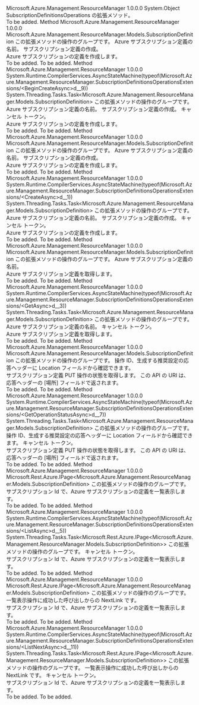 <Type Name="SubscriptionDefinitionsOperationsExtensions" FullName="Microsoft.Azure.Management.ResourceManager.SubscriptionDefinitionsOperationsExtensions">
  <TypeSignature Language="C#" Value="public static class SubscriptionDefinitionsOperationsExtensions" />
  <TypeSignature Language="ILAsm" Value=".class public auto ansi abstract sealed beforefieldinit SubscriptionDefinitionsOperationsExtensions extends System.Object" />
  <TypeSignature Language="DocId" Value="T:Microsoft.Azure.Management.ResourceManager.SubscriptionDefinitionsOperationsExtensions" />
  <TypeSignature Language="VB.NET" Value="Public Module SubscriptionDefinitionsOperationsExtensions" />
  <TypeSignature Language="F#" Value="type SubscriptionDefinitionsOperationsExtensions = class" />
  <AssemblyInfo>
    <AssemblyName>Microsoft.Azure.Management.ResourceManager</AssemblyName>
    <AssemblyVersion>1.0.0.0</AssemblyVersion>
  </AssemblyInfo>
  <Base>
    <BaseTypeName>System.Object</BaseTypeName>
  </Base>
  <Interfaces />
  <Docs>
    <summary>
            SubscriptionDefinitionsOperations の拡張メソッド。
            </summary>
    <remarks>To be added.</remarks>
  </Docs>
  <Members>
    <Member MemberName="BeginCreate">
      <MemberSignature Language="C#" Value="public static Microsoft.Azure.Management.ResourceManager.Models.SubscriptionDefinition BeginCreate (this Microsoft.Azure.Management.ResourceManager.ISubscriptionDefinitionsOperations operations, string subscriptionDefinitionName, Microsoft.Azure.Management.ResourceManager.Models.SubscriptionDefinition body);" />
      <MemberSignature Language="ILAsm" Value=".method public static hidebysig class Microsoft.Azure.Management.ResourceManager.Models.SubscriptionDefinition BeginCreate(class Microsoft.Azure.Management.ResourceManager.ISubscriptionDefinitionsOperations operations, string subscriptionDefinitionName, class Microsoft.Azure.Management.ResourceManager.Models.SubscriptionDefinition body) cil managed" />
      <MemberSignature Language="DocId" Value="M:Microsoft.Azure.Management.ResourceManager.SubscriptionDefinitionsOperationsExtensions.BeginCreate(Microsoft.Azure.Management.ResourceManager.ISubscriptionDefinitionsOperations,System.String,Microsoft.Azure.Management.ResourceManager.Models.SubscriptionDefinition)" />
      <MemberSignature Language="VB.NET" Value="&lt;Extension()&gt;&#xA;Public Function BeginCreate (operations As ISubscriptionDefinitionsOperations, subscriptionDefinitionName As String, body As SubscriptionDefinition) As SubscriptionDefinition" />
      <MemberSignature Language="F#" Value="static member BeginCreate : Microsoft.Azure.Management.ResourceManager.ISubscriptionDefinitionsOperations * string * Microsoft.Azure.Management.ResourceManager.Models.SubscriptionDefinition -&gt; Microsoft.Azure.Management.ResourceManager.Models.SubscriptionDefinition" Usage="Microsoft.Azure.Management.ResourceManager.SubscriptionDefinitionsOperationsExtensions.BeginCreate (operations, subscriptionDefinitionName, body)" />
      <MemberType>Method</MemberType>
      <AssemblyInfo>
        <AssemblyName>Microsoft.Azure.Management.ResourceManager</AssemblyName>
        <AssemblyVersion>1.0.0.0</AssemblyVersion>
      </AssemblyInfo>
      <ReturnValue>
        <ReturnType>Microsoft.Azure.Management.ResourceManager.Models.SubscriptionDefinition</ReturnType>
      </ReturnValue>
      <Parameters>
        <Parameter Name="operations" Type="Microsoft.Azure.Management.ResourceManager.ISubscriptionDefinitionsOperations" RefType="this" />
        <Parameter Name="subscriptionDefinitionName" Type="System.String" />
        <Parameter Name="body" Type="Microsoft.Azure.Management.ResourceManager.Models.SubscriptionDefinition" />
      </Parameters>
      <Docs>
        <param name="operations">
            この拡張メソッドの操作のグループです。
            </param>
        <param name="subscriptionDefinitionName">
            Azure サブスクリプション定義の名前。
            </param>
        <param name="body">
            サブスクリプション定義の作成。
            </param>
        <summary>
            Azure サブスクリプションの定義を作成します。
            </summary>
        <returns>To be added.</returns>
        <remarks>To be added.</remarks>
      </Docs>
    </Member>
    <Member MemberName="BeginCreateAsync">
      <MemberSignature Language="C#" Value="public static System.Threading.Tasks.Task&lt;Microsoft.Azure.Management.ResourceManager.Models.SubscriptionDefinition&gt; BeginCreateAsync (this Microsoft.Azure.Management.ResourceManager.ISubscriptionDefinitionsOperations operations, string subscriptionDefinitionName, Microsoft.Azure.Management.ResourceManager.Models.SubscriptionDefinition body, System.Threading.CancellationToken cancellationToken = null);" />
      <MemberSignature Language="ILAsm" Value=".method public static hidebysig class System.Threading.Tasks.Task`1&lt;class Microsoft.Azure.Management.ResourceManager.Models.SubscriptionDefinition&gt; BeginCreateAsync(class Microsoft.Azure.Management.ResourceManager.ISubscriptionDefinitionsOperations operations, string subscriptionDefinitionName, class Microsoft.Azure.Management.ResourceManager.Models.SubscriptionDefinition body, valuetype System.Threading.CancellationToken cancellationToken) cil managed" />
      <MemberSignature Language="DocId" Value="M:Microsoft.Azure.Management.ResourceManager.SubscriptionDefinitionsOperationsExtensions.BeginCreateAsync(Microsoft.Azure.Management.ResourceManager.ISubscriptionDefinitionsOperations,System.String,Microsoft.Azure.Management.ResourceManager.Models.SubscriptionDefinition,System.Threading.CancellationToken)" />
      <MemberSignature Language="F#" Value="static member BeginCreateAsync : Microsoft.Azure.Management.ResourceManager.ISubscriptionDefinitionsOperations * string * Microsoft.Azure.Management.ResourceManager.Models.SubscriptionDefinition * System.Threading.CancellationToken -&gt; System.Threading.Tasks.Task&lt;Microsoft.Azure.Management.ResourceManager.Models.SubscriptionDefinition&gt;" Usage="Microsoft.Azure.Management.ResourceManager.SubscriptionDefinitionsOperationsExtensions.BeginCreateAsync (operations, subscriptionDefinitionName, body, cancellationToken)" />
      <MemberType>Method</MemberType>
      <AssemblyInfo>
        <AssemblyName>Microsoft.Azure.Management.ResourceManager</AssemblyName>
        <AssemblyVersion>1.0.0.0</AssemblyVersion>
      </AssemblyInfo>
      <Attributes>
        <Attribute>
          <AttributeName>System.Runtime.CompilerServices.AsyncStateMachine(typeof(Microsoft.Azure.Management.ResourceManager.SubscriptionDefinitionsOperationsExtensions/&lt;BeginCreateAsync&gt;d__9))</AttributeName>
        </Attribute>
      </Attributes>
      <ReturnValue>
        <ReturnType>System.Threading.Tasks.Task&lt;Microsoft.Azure.Management.ResourceManager.Models.SubscriptionDefinition&gt;</ReturnType>
      </ReturnValue>
      <Parameters>
        <Parameter Name="operations" Type="Microsoft.Azure.Management.ResourceManager.ISubscriptionDefinitionsOperations" RefType="this" />
        <Parameter Name="subscriptionDefinitionName" Type="System.String" />
        <Parameter Name="body" Type="Microsoft.Azure.Management.ResourceManager.Models.SubscriptionDefinition" />
        <Parameter Name="cancellationToken" Type="System.Threading.CancellationToken" />
      </Parameters>
      <Docs>
        <param name="operations">
            この拡張メソッドの操作のグループです。
            </param>
        <param name="subscriptionDefinitionName">
            Azure サブスクリプション定義の名前。
            </param>
        <param name="body">
            サブスクリプション定義の作成。
            </param>
        <param name="cancellationToken">
            キャンセル トークン。
            </param>
        <summary>
            Azure サブスクリプションの定義を作成します。
            </summary>
        <returns>To be added.</returns>
        <remarks>To be added.</remarks>
      </Docs>
    </Member>
    <Member MemberName="Create">
      <MemberSignature Language="C#" Value="public static Microsoft.Azure.Management.ResourceManager.Models.SubscriptionDefinition Create (this Microsoft.Azure.Management.ResourceManager.ISubscriptionDefinitionsOperations operations, string subscriptionDefinitionName, Microsoft.Azure.Management.ResourceManager.Models.SubscriptionDefinition body);" />
      <MemberSignature Language="ILAsm" Value=".method public static hidebysig class Microsoft.Azure.Management.ResourceManager.Models.SubscriptionDefinition Create(class Microsoft.Azure.Management.ResourceManager.ISubscriptionDefinitionsOperations operations, string subscriptionDefinitionName, class Microsoft.Azure.Management.ResourceManager.Models.SubscriptionDefinition body) cil managed" />
      <MemberSignature Language="DocId" Value="M:Microsoft.Azure.Management.ResourceManager.SubscriptionDefinitionsOperationsExtensions.Create(Microsoft.Azure.Management.ResourceManager.ISubscriptionDefinitionsOperations,System.String,Microsoft.Azure.Management.ResourceManager.Models.SubscriptionDefinition)" />
      <MemberSignature Language="VB.NET" Value="&lt;Extension()&gt;&#xA;Public Function Create (operations As ISubscriptionDefinitionsOperations, subscriptionDefinitionName As String, body As SubscriptionDefinition) As SubscriptionDefinition" />
      <MemberSignature Language="F#" Value="static member Create : Microsoft.Azure.Management.ResourceManager.ISubscriptionDefinitionsOperations * string * Microsoft.Azure.Management.ResourceManager.Models.SubscriptionDefinition -&gt; Microsoft.Azure.Management.ResourceManager.Models.SubscriptionDefinition" Usage="Microsoft.Azure.Management.ResourceManager.SubscriptionDefinitionsOperationsExtensions.Create (operations, subscriptionDefinitionName, body)" />
      <MemberType>Method</MemberType>
      <AssemblyInfo>
        <AssemblyName>Microsoft.Azure.Management.ResourceManager</AssemblyName>
        <AssemblyVersion>1.0.0.0</AssemblyVersion>
      </AssemblyInfo>
      <ReturnValue>
        <ReturnType>Microsoft.Azure.Management.ResourceManager.Models.SubscriptionDefinition</ReturnType>
      </ReturnValue>
      <Parameters>
        <Parameter Name="operations" Type="Microsoft.Azure.Management.ResourceManager.ISubscriptionDefinitionsOperations" RefType="this" />
        <Parameter Name="subscriptionDefinitionName" Type="System.String" />
        <Parameter Name="body" Type="Microsoft.Azure.Management.ResourceManager.Models.SubscriptionDefinition" />
      </Parameters>
      <Docs>
        <param name="operations">
            この拡張メソッドの操作のグループです。
            </param>
        <param name="subscriptionDefinitionName">
            Azure サブスクリプション定義の名前。
            </param>
        <param name="body">
            サブスクリプション定義の作成。
            </param>
        <summary>
            Azure サブスクリプションの定義を作成します。
            </summary>
        <returns>To be added.</returns>
        <remarks>To be added.</remarks>
      </Docs>
    </Member>
    <Member MemberName="CreateAsync">
      <MemberSignature Language="C#" Value="public static System.Threading.Tasks.Task&lt;Microsoft.Azure.Management.ResourceManager.Models.SubscriptionDefinition&gt; CreateAsync (this Microsoft.Azure.Management.ResourceManager.ISubscriptionDefinitionsOperations operations, string subscriptionDefinitionName, Microsoft.Azure.Management.ResourceManager.Models.SubscriptionDefinition body, System.Threading.CancellationToken cancellationToken = null);" />
      <MemberSignature Language="ILAsm" Value=".method public static hidebysig class System.Threading.Tasks.Task`1&lt;class Microsoft.Azure.Management.ResourceManager.Models.SubscriptionDefinition&gt; CreateAsync(class Microsoft.Azure.Management.ResourceManager.ISubscriptionDefinitionsOperations operations, string subscriptionDefinitionName, class Microsoft.Azure.Management.ResourceManager.Models.SubscriptionDefinition body, valuetype System.Threading.CancellationToken cancellationToken) cil managed" />
      <MemberSignature Language="DocId" Value="M:Microsoft.Azure.Management.ResourceManager.SubscriptionDefinitionsOperationsExtensions.CreateAsync(Microsoft.Azure.Management.ResourceManager.ISubscriptionDefinitionsOperations,System.String,Microsoft.Azure.Management.ResourceManager.Models.SubscriptionDefinition,System.Threading.CancellationToken)" />
      <MemberSignature Language="F#" Value="static member CreateAsync : Microsoft.Azure.Management.ResourceManager.ISubscriptionDefinitionsOperations * string * Microsoft.Azure.Management.ResourceManager.Models.SubscriptionDefinition * System.Threading.CancellationToken -&gt; System.Threading.Tasks.Task&lt;Microsoft.Azure.Management.ResourceManager.Models.SubscriptionDefinition&gt;" Usage="Microsoft.Azure.Management.ResourceManager.SubscriptionDefinitionsOperationsExtensions.CreateAsync (operations, subscriptionDefinitionName, body, cancellationToken)" />
      <MemberType>Method</MemberType>
      <AssemblyInfo>
        <AssemblyName>Microsoft.Azure.Management.ResourceManager</AssemblyName>
        <AssemblyVersion>1.0.0.0</AssemblyVersion>
      </AssemblyInfo>
      <Attributes>
        <Attribute>
          <AttributeName>System.Runtime.CompilerServices.AsyncStateMachine(typeof(Microsoft.Azure.Management.ResourceManager.SubscriptionDefinitionsOperationsExtensions/&lt;CreateAsync&gt;d__1))</AttributeName>
        </Attribute>
      </Attributes>
      <ReturnValue>
        <ReturnType>System.Threading.Tasks.Task&lt;Microsoft.Azure.Management.ResourceManager.Models.SubscriptionDefinition&gt;</ReturnType>
      </ReturnValue>
      <Parameters>
        <Parameter Name="operations" Type="Microsoft.Azure.Management.ResourceManager.ISubscriptionDefinitionsOperations" RefType="this" />
        <Parameter Name="subscriptionDefinitionName" Type="System.String" />
        <Parameter Name="body" Type="Microsoft.Azure.Management.ResourceManager.Models.SubscriptionDefinition" />
        <Parameter Name="cancellationToken" Type="System.Threading.CancellationToken" />
      </Parameters>
      <Docs>
        <param name="operations">
            この拡張メソッドの操作のグループです。
            </param>
        <param name="subscriptionDefinitionName">
            Azure サブスクリプション定義の名前。
            </param>
        <param name="body">
            サブスクリプション定義の作成。
            </param>
        <param name="cancellationToken">
            キャンセル トークン。
            </param>
        <summary>
            Azure サブスクリプションの定義を作成します。
            </summary>
        <returns>To be added.</returns>
        <remarks>To be added.</remarks>
      </Docs>
    </Member>
    <Member MemberName="Get">
      <MemberSignature Language="C#" Value="public static Microsoft.Azure.Management.ResourceManager.Models.SubscriptionDefinition Get (this Microsoft.Azure.Management.ResourceManager.ISubscriptionDefinitionsOperations operations, string subscriptionDefinitionName);" />
      <MemberSignature Language="ILAsm" Value=".method public static hidebysig class Microsoft.Azure.Management.ResourceManager.Models.SubscriptionDefinition Get(class Microsoft.Azure.Management.ResourceManager.ISubscriptionDefinitionsOperations operations, string subscriptionDefinitionName) cil managed" />
      <MemberSignature Language="DocId" Value="M:Microsoft.Azure.Management.ResourceManager.SubscriptionDefinitionsOperationsExtensions.Get(Microsoft.Azure.Management.ResourceManager.ISubscriptionDefinitionsOperations,System.String)" />
      <MemberSignature Language="VB.NET" Value="&lt;Extension()&gt;&#xA;Public Function Get (operations As ISubscriptionDefinitionsOperations, subscriptionDefinitionName As String) As SubscriptionDefinition" />
      <MemberSignature Language="F#" Value="static member Get : Microsoft.Azure.Management.ResourceManager.ISubscriptionDefinitionsOperations * string -&gt; Microsoft.Azure.Management.ResourceManager.Models.SubscriptionDefinition" Usage="Microsoft.Azure.Management.ResourceManager.SubscriptionDefinitionsOperationsExtensions.Get (operations, subscriptionDefinitionName)" />
      <MemberType>Method</MemberType>
      <AssemblyInfo>
        <AssemblyName>Microsoft.Azure.Management.ResourceManager</AssemblyName>
        <AssemblyVersion>1.0.0.0</AssemblyVersion>
      </AssemblyInfo>
      <ReturnValue>
        <ReturnType>Microsoft.Azure.Management.ResourceManager.Models.SubscriptionDefinition</ReturnType>
      </ReturnValue>
      <Parameters>
        <Parameter Name="operations" Type="Microsoft.Azure.Management.ResourceManager.ISubscriptionDefinitionsOperations" RefType="this" />
        <Parameter Name="subscriptionDefinitionName" Type="System.String" />
      </Parameters>
      <Docs>
        <param name="operations">
            この拡張メソッドの操作のグループです。
            </param>
        <param name="subscriptionDefinitionName">
            Azure サブスクリプション定義の名前。
            </param>
        <summary>
            Azure サブスクリプション定義を取得します。
            </summary>
        <returns>To be added.</returns>
        <remarks>To be added.</remarks>
      </Docs>
    </Member>
    <Member MemberName="GetAsync">
      <MemberSignature Language="C#" Value="public static System.Threading.Tasks.Task&lt;Microsoft.Azure.Management.ResourceManager.Models.SubscriptionDefinition&gt; GetAsync (this Microsoft.Azure.Management.ResourceManager.ISubscriptionDefinitionsOperations operations, string subscriptionDefinitionName, System.Threading.CancellationToken cancellationToken = null);" />
      <MemberSignature Language="ILAsm" Value=".method public static hidebysig class System.Threading.Tasks.Task`1&lt;class Microsoft.Azure.Management.ResourceManager.Models.SubscriptionDefinition&gt; GetAsync(class Microsoft.Azure.Management.ResourceManager.ISubscriptionDefinitionsOperations operations, string subscriptionDefinitionName, valuetype System.Threading.CancellationToken cancellationToken) cil managed" />
      <MemberSignature Language="DocId" Value="M:Microsoft.Azure.Management.ResourceManager.SubscriptionDefinitionsOperationsExtensions.GetAsync(Microsoft.Azure.Management.ResourceManager.ISubscriptionDefinitionsOperations,System.String,System.Threading.CancellationToken)" />
      <MemberSignature Language="F#" Value="static member GetAsync : Microsoft.Azure.Management.ResourceManager.ISubscriptionDefinitionsOperations * string * System.Threading.CancellationToken -&gt; System.Threading.Tasks.Task&lt;Microsoft.Azure.Management.ResourceManager.Models.SubscriptionDefinition&gt;" Usage="Microsoft.Azure.Management.ResourceManager.SubscriptionDefinitionsOperationsExtensions.GetAsync (operations, subscriptionDefinitionName, cancellationToken)" />
      <MemberType>Method</MemberType>
      <AssemblyInfo>
        <AssemblyName>Microsoft.Azure.Management.ResourceManager</AssemblyName>
        <AssemblyVersion>1.0.0.0</AssemblyVersion>
      </AssemblyInfo>
      <Attributes>
        <Attribute>
          <AttributeName>System.Runtime.CompilerServices.AsyncStateMachine(typeof(Microsoft.Azure.Management.ResourceManager.SubscriptionDefinitionsOperationsExtensions/&lt;GetAsync&gt;d__3))</AttributeName>
        </Attribute>
      </Attributes>
      <ReturnValue>
        <ReturnType>System.Threading.Tasks.Task&lt;Microsoft.Azure.Management.ResourceManager.Models.SubscriptionDefinition&gt;</ReturnType>
      </ReturnValue>
      <Parameters>
        <Parameter Name="operations" Type="Microsoft.Azure.Management.ResourceManager.ISubscriptionDefinitionsOperations" RefType="this" />
        <Parameter Name="subscriptionDefinitionName" Type="System.String" />
        <Parameter Name="cancellationToken" Type="System.Threading.CancellationToken" />
      </Parameters>
      <Docs>
        <param name="operations">
            この拡張メソッドの操作のグループです。
            </param>
        <param name="subscriptionDefinitionName">
            Azure サブスクリプション定義の名前。
            </param>
        <param name="cancellationToken">
            キャンセル トークン。
            </param>
        <summary>
            Azure サブスクリプション定義を取得します。
            </summary>
        <returns>To be added.</returns>
        <remarks>To be added.</remarks>
      </Docs>
    </Member>
    <Member MemberName="GetOperationStatus">
      <MemberSignature Language="C#" Value="public static Microsoft.Azure.Management.ResourceManager.Models.SubscriptionDefinition GetOperationStatus (this Microsoft.Azure.Management.ResourceManager.ISubscriptionDefinitionsOperations operations, Guid operationId);" />
      <MemberSignature Language="ILAsm" Value=".method public static hidebysig class Microsoft.Azure.Management.ResourceManager.Models.SubscriptionDefinition GetOperationStatus(class Microsoft.Azure.Management.ResourceManager.ISubscriptionDefinitionsOperations operations, valuetype System.Guid operationId) cil managed" />
      <MemberSignature Language="DocId" Value="M:Microsoft.Azure.Management.ResourceManager.SubscriptionDefinitionsOperationsExtensions.GetOperationStatus(Microsoft.Azure.Management.ResourceManager.ISubscriptionDefinitionsOperations,System.Guid)" />
      <MemberSignature Language="VB.NET" Value="&lt;Extension()&gt;&#xA;Public Function GetOperationStatus (operations As ISubscriptionDefinitionsOperations, operationId As Guid) As SubscriptionDefinition" />
      <MemberSignature Language="F#" Value="static member GetOperationStatus : Microsoft.Azure.Management.ResourceManager.ISubscriptionDefinitionsOperations * Guid -&gt; Microsoft.Azure.Management.ResourceManager.Models.SubscriptionDefinition" Usage="Microsoft.Azure.Management.ResourceManager.SubscriptionDefinitionsOperationsExtensions.GetOperationStatus (operations, operationId)" />
      <MemberType>Method</MemberType>
      <AssemblyInfo>
        <AssemblyName>Microsoft.Azure.Management.ResourceManager</AssemblyName>
        <AssemblyVersion>1.0.0.0</AssemblyVersion>
      </AssemblyInfo>
      <ReturnValue>
        <ReturnType>Microsoft.Azure.Management.ResourceManager.Models.SubscriptionDefinition</ReturnType>
      </ReturnValue>
      <Parameters>
        <Parameter Name="operations" Type="Microsoft.Azure.Management.ResourceManager.ISubscriptionDefinitionsOperations" RefType="this" />
        <Parameter Name="operationId" Type="System.Guid" />
      </Parameters>
      <Docs>
        <param name="operations">
            この拡張メソッドの操作のグループです。
            </param>
        <param name="operationId">
            操作 ID、生成する推奨設定の応答ヘッダーに Location フィールドから確認できます。
            </param>
        <summary>
            サブスクリプション定義 PUT 操作の状態を取得します。 この API の URI は、応答ヘッダーの [場所] フィールドで返されます。
            </summary>
        <returns>To be added.</returns>
        <remarks>To be added.</remarks>
      </Docs>
    </Member>
    <Member MemberName="GetOperationStatusAsync">
      <MemberSignature Language="C#" Value="public static System.Threading.Tasks.Task&lt;Microsoft.Azure.Management.ResourceManager.Models.SubscriptionDefinition&gt; GetOperationStatusAsync (this Microsoft.Azure.Management.ResourceManager.ISubscriptionDefinitionsOperations operations, Guid operationId, System.Threading.CancellationToken cancellationToken = null);" />
      <MemberSignature Language="ILAsm" Value=".method public static hidebysig class System.Threading.Tasks.Task`1&lt;class Microsoft.Azure.Management.ResourceManager.Models.SubscriptionDefinition&gt; GetOperationStatusAsync(class Microsoft.Azure.Management.ResourceManager.ISubscriptionDefinitionsOperations operations, valuetype System.Guid operationId, valuetype System.Threading.CancellationToken cancellationToken) cil managed" />
      <MemberSignature Language="DocId" Value="M:Microsoft.Azure.Management.ResourceManager.SubscriptionDefinitionsOperationsExtensions.GetOperationStatusAsync(Microsoft.Azure.Management.ResourceManager.ISubscriptionDefinitionsOperations,System.Guid,System.Threading.CancellationToken)" />
      <MemberSignature Language="F#" Value="static member GetOperationStatusAsync : Microsoft.Azure.Management.ResourceManager.ISubscriptionDefinitionsOperations * Guid * System.Threading.CancellationToken -&gt; System.Threading.Tasks.Task&lt;Microsoft.Azure.Management.ResourceManager.Models.SubscriptionDefinition&gt;" Usage="Microsoft.Azure.Management.ResourceManager.SubscriptionDefinitionsOperationsExtensions.GetOperationStatusAsync (operations, operationId, cancellationToken)" />
      <MemberType>Method</MemberType>
      <AssemblyInfo>
        <AssemblyName>Microsoft.Azure.Management.ResourceManager</AssemblyName>
        <AssemblyVersion>1.0.0.0</AssemblyVersion>
      </AssemblyInfo>
      <Attributes>
        <Attribute>
          <AttributeName>System.Runtime.CompilerServices.AsyncStateMachine(typeof(Microsoft.Azure.Management.ResourceManager.SubscriptionDefinitionsOperationsExtensions/&lt;GetOperationStatusAsync&gt;d__7))</AttributeName>
        </Attribute>
      </Attributes>
      <ReturnValue>
        <ReturnType>System.Threading.Tasks.Task&lt;Microsoft.Azure.Management.ResourceManager.Models.SubscriptionDefinition&gt;</ReturnType>
      </ReturnValue>
      <Parameters>
        <Parameter Name="operations" Type="Microsoft.Azure.Management.ResourceManager.ISubscriptionDefinitionsOperations" RefType="this" />
        <Parameter Name="operationId" Type="System.Guid" />
        <Parameter Name="cancellationToken" Type="System.Threading.CancellationToken" />
      </Parameters>
      <Docs>
        <param name="operations">
            この拡張メソッドの操作のグループです。
            </param>
        <param name="operationId">
            操作 ID、生成する推奨設定の応答ヘッダーに Location フィールドから確認できます。
            </param>
        <param name="cancellationToken">
            キャンセル トークン。
            </param>
        <summary>
            サブスクリプション定義 PUT 操作の状態を取得します。 この API の URI は、応答ヘッダーの [場所] フィールドで返されます。
            </summary>
        <returns>To be added.</returns>
        <remarks>To be added.</remarks>
      </Docs>
    </Member>
    <Member MemberName="List">
      <MemberSignature Language="C#" Value="public static Microsoft.Rest.Azure.IPage&lt;Microsoft.Azure.Management.ResourceManager.Models.SubscriptionDefinition&gt; List (this Microsoft.Azure.Management.ResourceManager.ISubscriptionDefinitionsOperations operations);" />
      <MemberSignature Language="ILAsm" Value=".method public static hidebysig class Microsoft.Rest.Azure.IPage`1&lt;class Microsoft.Azure.Management.ResourceManager.Models.SubscriptionDefinition&gt; List(class Microsoft.Azure.Management.ResourceManager.ISubscriptionDefinitionsOperations operations) cil managed" />
      <MemberSignature Language="DocId" Value="M:Microsoft.Azure.Management.ResourceManager.SubscriptionDefinitionsOperationsExtensions.List(Microsoft.Azure.Management.ResourceManager.ISubscriptionDefinitionsOperations)" />
      <MemberSignature Language="VB.NET" Value="&lt;Extension()&gt;&#xA;Public Function List (operations As ISubscriptionDefinitionsOperations) As IPage(Of SubscriptionDefinition)" />
      <MemberSignature Language="F#" Value="static member List : Microsoft.Azure.Management.ResourceManager.ISubscriptionDefinitionsOperations -&gt; Microsoft.Rest.Azure.IPage&lt;Microsoft.Azure.Management.ResourceManager.Models.SubscriptionDefinition&gt;" Usage="Microsoft.Azure.Management.ResourceManager.SubscriptionDefinitionsOperationsExtensions.List operations" />
      <MemberType>Method</MemberType>
      <AssemblyInfo>
        <AssemblyName>Microsoft.Azure.Management.ResourceManager</AssemblyName>
        <AssemblyVersion>1.0.0.0</AssemblyVersion>
      </AssemblyInfo>
      <ReturnValue>
        <ReturnType>Microsoft.Rest.Azure.IPage&lt;Microsoft.Azure.Management.ResourceManager.Models.SubscriptionDefinition&gt;</ReturnType>
      </ReturnValue>
      <Parameters>
        <Parameter Name="operations" Type="Microsoft.Azure.Management.ResourceManager.ISubscriptionDefinitionsOperations" RefType="this" />
      </Parameters>
      <Docs>
        <param name="operations">
            この拡張メソッドの操作のグループです。
            </param>
        <summary>
            サブスクリプション Id で、Azure サブスクリプションの定義を一覧表示します。
            </summary>
        <returns>To be added.</returns>
        <remarks>To be added.</remarks>
      </Docs>
    </Member>
    <Member MemberName="ListAsync">
      <MemberSignature Language="C#" Value="public static System.Threading.Tasks.Task&lt;Microsoft.Rest.Azure.IPage&lt;Microsoft.Azure.Management.ResourceManager.Models.SubscriptionDefinition&gt;&gt; ListAsync (this Microsoft.Azure.Management.ResourceManager.ISubscriptionDefinitionsOperations operations, System.Threading.CancellationToken cancellationToken = null);" />
      <MemberSignature Language="ILAsm" Value=".method public static hidebysig class System.Threading.Tasks.Task`1&lt;class Microsoft.Rest.Azure.IPage`1&lt;class Microsoft.Azure.Management.ResourceManager.Models.SubscriptionDefinition&gt;&gt; ListAsync(class Microsoft.Azure.Management.ResourceManager.ISubscriptionDefinitionsOperations operations, valuetype System.Threading.CancellationToken cancellationToken) cil managed" />
      <MemberSignature Language="DocId" Value="M:Microsoft.Azure.Management.ResourceManager.SubscriptionDefinitionsOperationsExtensions.ListAsync(Microsoft.Azure.Management.ResourceManager.ISubscriptionDefinitionsOperations,System.Threading.CancellationToken)" />
      <MemberSignature Language="F#" Value="static member ListAsync : Microsoft.Azure.Management.ResourceManager.ISubscriptionDefinitionsOperations * System.Threading.CancellationToken -&gt; System.Threading.Tasks.Task&lt;Microsoft.Rest.Azure.IPage&lt;Microsoft.Azure.Management.ResourceManager.Models.SubscriptionDefinition&gt;&gt;" Usage="Microsoft.Azure.Management.ResourceManager.SubscriptionDefinitionsOperationsExtensions.ListAsync (operations, cancellationToken)" />
      <MemberType>Method</MemberType>
      <AssemblyInfo>
        <AssemblyName>Microsoft.Azure.Management.ResourceManager</AssemblyName>
        <AssemblyVersion>1.0.0.0</AssemblyVersion>
      </AssemblyInfo>
      <Attributes>
        <Attribute>
          <AttributeName>System.Runtime.CompilerServices.AsyncStateMachine(typeof(Microsoft.Azure.Management.ResourceManager.SubscriptionDefinitionsOperationsExtensions/&lt;ListAsync&gt;d__5))</AttributeName>
        </Attribute>
      </Attributes>
      <ReturnValue>
        <ReturnType>System.Threading.Tasks.Task&lt;Microsoft.Rest.Azure.IPage&lt;Microsoft.Azure.Management.ResourceManager.Models.SubscriptionDefinition&gt;&gt;</ReturnType>
      </ReturnValue>
      <Parameters>
        <Parameter Name="operations" Type="Microsoft.Azure.Management.ResourceManager.ISubscriptionDefinitionsOperations" RefType="this" />
        <Parameter Name="cancellationToken" Type="System.Threading.CancellationToken" />
      </Parameters>
      <Docs>
        <param name="operations">
            この拡張メソッドの操作のグループです。
            </param>
        <param name="cancellationToken">
            キャンセル トークン。
            </param>
        <summary>
            サブスクリプション Id で、Azure サブスクリプションの定義を一覧表示します。
            </summary>
        <returns>To be added.</returns>
        <remarks>To be added.</remarks>
      </Docs>
    </Member>
    <Member MemberName="ListNext">
      <MemberSignature Language="C#" Value="public static Microsoft.Rest.Azure.IPage&lt;Microsoft.Azure.Management.ResourceManager.Models.SubscriptionDefinition&gt; ListNext (this Microsoft.Azure.Management.ResourceManager.ISubscriptionDefinitionsOperations operations, string nextPageLink);" />
      <MemberSignature Language="ILAsm" Value=".method public static hidebysig class Microsoft.Rest.Azure.IPage`1&lt;class Microsoft.Azure.Management.ResourceManager.Models.SubscriptionDefinition&gt; ListNext(class Microsoft.Azure.Management.ResourceManager.ISubscriptionDefinitionsOperations operations, string nextPageLink) cil managed" />
      <MemberSignature Language="DocId" Value="M:Microsoft.Azure.Management.ResourceManager.SubscriptionDefinitionsOperationsExtensions.ListNext(Microsoft.Azure.Management.ResourceManager.ISubscriptionDefinitionsOperations,System.String)" />
      <MemberSignature Language="VB.NET" Value="&lt;Extension()&gt;&#xA;Public Function ListNext (operations As ISubscriptionDefinitionsOperations, nextPageLink As String) As IPage(Of SubscriptionDefinition)" />
      <MemberSignature Language="F#" Value="static member ListNext : Microsoft.Azure.Management.ResourceManager.ISubscriptionDefinitionsOperations * string -&gt; Microsoft.Rest.Azure.IPage&lt;Microsoft.Azure.Management.ResourceManager.Models.SubscriptionDefinition&gt;" Usage="Microsoft.Azure.Management.ResourceManager.SubscriptionDefinitionsOperationsExtensions.ListNext (operations, nextPageLink)" />
      <MemberType>Method</MemberType>
      <AssemblyInfo>
        <AssemblyName>Microsoft.Azure.Management.ResourceManager</AssemblyName>
        <AssemblyVersion>1.0.0.0</AssemblyVersion>
      </AssemblyInfo>
      <ReturnValue>
        <ReturnType>Microsoft.Rest.Azure.IPage&lt;Microsoft.Azure.Management.ResourceManager.Models.SubscriptionDefinition&gt;</ReturnType>
      </ReturnValue>
      <Parameters>
        <Parameter Name="operations" Type="Microsoft.Azure.Management.ResourceManager.ISubscriptionDefinitionsOperations" RefType="this" />
        <Parameter Name="nextPageLink" Type="System.String" />
      </Parameters>
      <Docs>
        <param name="operations">
            この拡張メソッドの操作のグループです。
            </param>
        <param name="nextPageLink">
            一覧表示操作に成功した呼び出しからの NextLink です。
            </param>
        <summary>
            サブスクリプション Id で、Azure サブスクリプションの定義を一覧表示します。
            </summary>
        <returns>To be added.</returns>
        <remarks>To be added.</remarks>
      </Docs>
    </Member>
    <Member MemberName="ListNextAsync">
      <MemberSignature Language="C#" Value="public static System.Threading.Tasks.Task&lt;Microsoft.Rest.Azure.IPage&lt;Microsoft.Azure.Management.ResourceManager.Models.SubscriptionDefinition&gt;&gt; ListNextAsync (this Microsoft.Azure.Management.ResourceManager.ISubscriptionDefinitionsOperations operations, string nextPageLink, System.Threading.CancellationToken cancellationToken = null);" />
      <MemberSignature Language="ILAsm" Value=".method public static hidebysig class System.Threading.Tasks.Task`1&lt;class Microsoft.Rest.Azure.IPage`1&lt;class Microsoft.Azure.Management.ResourceManager.Models.SubscriptionDefinition&gt;&gt; ListNextAsync(class Microsoft.Azure.Management.ResourceManager.ISubscriptionDefinitionsOperations operations, string nextPageLink, valuetype System.Threading.CancellationToken cancellationToken) cil managed" />
      <MemberSignature Language="DocId" Value="M:Microsoft.Azure.Management.ResourceManager.SubscriptionDefinitionsOperationsExtensions.ListNextAsync(Microsoft.Azure.Management.ResourceManager.ISubscriptionDefinitionsOperations,System.String,System.Threading.CancellationToken)" />
      <MemberSignature Language="F#" Value="static member ListNextAsync : Microsoft.Azure.Management.ResourceManager.ISubscriptionDefinitionsOperations * string * System.Threading.CancellationToken -&gt; System.Threading.Tasks.Task&lt;Microsoft.Rest.Azure.IPage&lt;Microsoft.Azure.Management.ResourceManager.Models.SubscriptionDefinition&gt;&gt;" Usage="Microsoft.Azure.Management.ResourceManager.SubscriptionDefinitionsOperationsExtensions.ListNextAsync (operations, nextPageLink, cancellationToken)" />
      <MemberType>Method</MemberType>
      <AssemblyInfo>
        <AssemblyName>Microsoft.Azure.Management.ResourceManager</AssemblyName>
        <AssemblyVersion>1.0.0.0</AssemblyVersion>
      </AssemblyInfo>
      <Attributes>
        <Attribute>
          <AttributeName>System.Runtime.CompilerServices.AsyncStateMachine(typeof(Microsoft.Azure.Management.ResourceManager.SubscriptionDefinitionsOperationsExtensions/&lt;ListNextAsync&gt;d__11))</AttributeName>
        </Attribute>
      </Attributes>
      <ReturnValue>
        <ReturnType>System.Threading.Tasks.Task&lt;Microsoft.Rest.Azure.IPage&lt;Microsoft.Azure.Management.ResourceManager.Models.SubscriptionDefinition&gt;&gt;</ReturnType>
      </ReturnValue>
      <Parameters>
        <Parameter Name="operations" Type="Microsoft.Azure.Management.ResourceManager.ISubscriptionDefinitionsOperations" RefType="this" />
        <Parameter Name="nextPageLink" Type="System.String" />
        <Parameter Name="cancellationToken" Type="System.Threading.CancellationToken" />
      </Parameters>
      <Docs>
        <param name="operations">
            この拡張メソッドの操作のグループです。
            </param>
        <param name="nextPageLink">
            一覧表示操作に成功した呼び出しからの NextLink です。
            </param>
        <param name="cancellationToken">
            キャンセル トークン。
            </param>
        <summary>
            サブスクリプション Id で、Azure サブスクリプションの定義を一覧表示します。
            </summary>
        <returns>To be added.</returns>
        <remarks>To be added.</remarks>
      </Docs>
    </Member>
  </Members>
</Type>